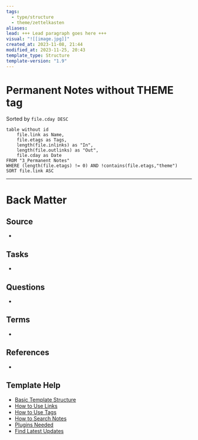 ```yaml
---
tags:
  - type/structure
  - theme/zettelkasten
aliases: 
lead: +++ Lead paragraph goes here +++
visual: "![[image.jpg]]"
created_at: 2023-11-08, 21:44
modified_at: 2023-11-25, 20:43
template_type: Structure
template-version: "1.9"
---
```

<!--  See "Template Help" below for using properties -->

# Permanent Notes without THEME tag 

<!-- Main STRUCTURE of my content -->
Sorted by `file.cday DESC`
```dataview
table without id 
	file.link as Name, 
	file.etags as Tags,
	length(file.inlinks) as "In",
	length(file.outlinks) as "Out",
	file.cday as Date
FROM "3_Permanent Notes"
WHERE (length(file.etags) != 0) AND !contains(file.etags,"theme")
SORT file.link ASC
```


---
# Back Matter
## Source
<!-- Always keep a link to the source- --> 
- 

## Tasks
<!-- What remains to be done with this note? --> 
- 

## Questions
<!-- What remains for you to consider? --> 
- 

## Terms
<!-- Links to definition pages. -->
- 

## References
<!-- Links to pages not referenced in the content. -->
- 

## Template Help
<!-- Links to external help pages on GitHub. -->
- [Basic Template Structure](https://github.com/groepl/Obsidian-Templates#basic-template-structure)
- [How to Use Links](https://github.com/groepl/Obsidian-Templates#how-to-use-links)
- [How to Use Tags](https://github.com/groepl/Obsidian-Templates#how-to-use-tags)
- [How to Search Notes](https://github.com/groepl/Obsidian-Templates#how-to-search-notes)
- [Plugins Needed](https://github.com/groepl/Obsidian-Templates#obsidian-plugins-needed)
- [Find Latest Updates](https://github.com/groepl/Obsidian-Templates)
